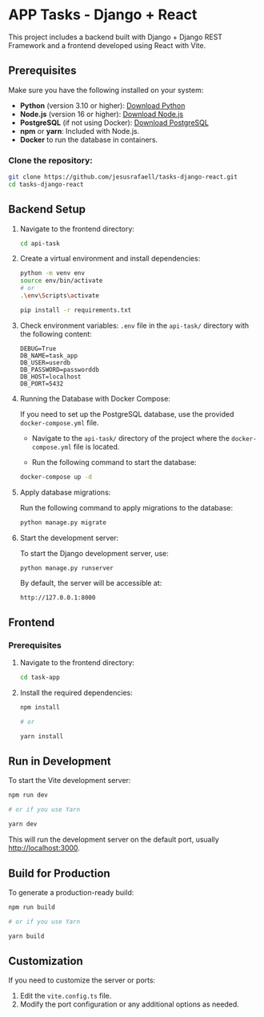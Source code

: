 # APP Tasks - Django + React

This project includes a backend built with Django + Django REST Framework and a frontend developed using React with Vite.

## **Prerequisites**

Make sure you have the following installed on your system:

- **Python** (version 3.10 or higher): [Download Python](https://www.python.org/)
- **Node.js** (version 16 or higher): [Download Node.js](https://nodejs.org/)
- **PostgreSQL** (if not using Docker): [Download PostgreSQL](https://www.postgresql.org/)
- **npm** or **yarn**: Included with Node.js.
- **Docker** to run the database in containers.

### Clone the repository:

```bash
git clone https://github.com/jesusrafaell/tasks-django-react.git
cd tasks-django-react
```

## Backend Setup

1. Navigate to the frontend directory:

   ```bash
   cd api-task
   ```

2. Create a virtual environment and install dependencies:

   ```bash
   python -m venv env
   source env/bin/activate
   # or
   .\env\Scripts\activate

   pip install -r requirements.txt
   ```

3. Check environment variables: `.env` file in the `api-task/` directory with the following content:

   ```plaintext
   DEBUG=True
   DB_NAME=task_app
   DB_USER=userdb
   DB_PASSWORD=passworddb
   DB_HOST=localhost
   DB_PORT=5432
   ```

4. Running the Database with Docker Compose:

   If you need to set up the PostgreSQL database, use the provided `docker-compose.yml` file.

   - Navigate to the `api-task/` directory of the project where the `docker-compose.yml` file is located.

   - Run the following command to start the database:

   ```bash
   docker-compose up -d
   ```

5. Apply database migrations:

   Run the following command to apply migrations to the database:

   ```bash
   python manage.py migrate
   ```

6. Start the development server:

   To start the Django development server, use:

   ```bash
   python manage.py runserver
   ```

   By default, the server will be accessible at:

   ```
   http://127.0.0.1:8000
   ```

## Frontend

### **Prerequisites**

1. Navigate to the frontend directory:

   ```bash
   cd task-app
   ```

2. Install the required dependencies:

   ```bash
   npm install

   # or

   yarn install
   ```

## **Run in Development**

To start the Vite development server:

```bash
npm run dev

# or if you use Yarn

yarn dev
```

This will run the development server on the default port, usually [http://localhost:3000](http://localhost:3000).

## **Build for Production**

To generate a production-ready build:

```bash
npm run build

# or if you use Yarn

yarn build
```

## **Customization**

If you need to customize the server or ports:

1. Edit the `vite.config.ts` file.
2. Modify the port configuration or any additional options as needed.
